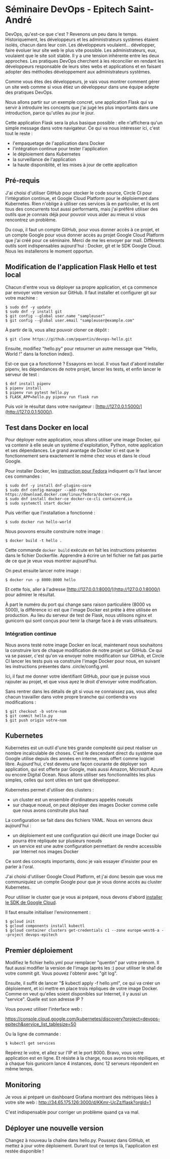 # Séminaire DevOps - Epitech Saint-André

DevOps, qu'est-ce que c'est ? Revenons un peu dans le temps.
Historiquement, les développeurs et les administrateurs systèmes
étaient isolés, chacun dans leur coin. Les développeurs voulaient...
développer, faire évoluer leur site web le plus vite possible. Les
administrateurs, eux, voulaient que le site soit stable. Il y a une
tension inhérente entre les deux approches. Les pratiques DevOps
cherchent à les réconcilier en rendant les développeurs responsable de
leurs sites webs et applications et en faisant adopter des méthodes
développement aux administrateurs systèmes.

Comme vous êtes des développeurs, je vais vous montrer comment gérer
un site web comme si vous étiez un développeur dans une équipe
adepte des pratiques DevOps.

Nous allons partir sur un exemple concret, une application Flask qui
va servir à introduire les concepts que j'ai jugé les plus importants
dans une introduction, parce qu'utiles au jour le jour.

Cette application Flask sera la plus basique possible : elle
n'affichera qu'un simple message dans votre navigateur. Ce qui va nous
intéresser ici, c'est tout le reste :

 * l'empaquetage de l'application dans Docker
 * l'intégration continue pour tester l'application
 * le déploiement dans Kubernetes
 * la surveillance de l'application
 * la haute disponiblité, et les mises à jour de cette application

## Pré-requis

J'ai choisi d'utiliser GitHub pour stocker le code source, Circle CI
pour l'intégration continue, et Google Cloud Platform pour le
déploiement dans Kubernetes. Rien n'oblige à utiliser ces services là
en particulier, et ils ont tous des concurrents tout aussi
performants, mais j'ai préféré utiliser des outils que je connais déjà
pour pouvoir vous aider au mieux si vous rencontrez un problème.

Du coup, il faut un compte GitHub, pour vous donner accès à ce projet,
et un compte Google pour vous donner accès au projet Google Cloud
Platform que j'ai créé pour ce séminaire. Merci de me les envoyer par
mail. Différents outils sont indispensables aujourd'hui : Docker, git
et le SDK Google Cloud. Nous les installerons le moment opportun.

## Modification de l'application Flask Hello et test local

Chacun d'entre vous va déployer sa propre application, et ça commence
par envoyer votre version sur GitHub. Il faut installer et configurer
git sur votre machine :

```
$ sudo dnf -y update
$ sudo dnf -y install git
$ git config --global user.name "sampleuser"
$ git config --global user.email "sampleuser@example.com"
```

À partir de là, vous allez pouvoir cloner ce dépôt :

```
$ git clone https://github.com/pquentin/devops-hello.git
```

Ensuite, modifiez "hello.py" pour retourner un autre message que
"Hello, World !" dans la fonction index().

Est-ce que ça a fonctionné ? Essayons en local. Il vous faut d'abord
installer pipenv, les dépendances de notre projet, lancer les tests,
et enfin lancer le serveur de test :

```
$ dnf install pipenv
$ pipenv install
$ pipenv run pytest hello.py
$ FLASK_APP=hello.py pipenv run flask run
```

Puis voir le résultat dans votre navigateur :
[http://127.0.0.1:5000/](http://127.0.0.1:5000/).

## Test dans Docker en local

Pour déployer notre application, nous allons utiliser une image
Docker, qui va contenir à elle seule un système d'exploitation,
Python, notre application et ses dépendances. Le grand avantage de
Docker ici est que le fonctionnement sera exactement le même chez vous
et dans le cloud Google.

Pour installer Docker, les [instruction pour
Fedora](https://docs.docker.com/install/linux/docker-ce/fedora/)
indiquent qu'il faut lancer ces commandes :

```
$ sudo dnf -y install dnf-plugins-core
$ sudo dnf config-manager --add-repo https://download.docker.com/linux/fedora/docker-ce.repo 
$ sudo dnf install docker-ce docker-ce-cli containerd.io
$ sudo systemctl start docker
```

Puis vérifier que l'installation a fonctionné :

```
$ sudo docker run hello-world
```

Nous pouvons ensuite construire notre image :

```
$ docker build -t hello .
```

Cette commande `docker build` exécute en fait les instructions
présentes dans le fichier Dockerfile. Apprendre à écrire un tel
fichier ne fait pas partie de ce que je veux vous montrer aujourd'hui.

On peut ensuite lancer notre image :

```
$ docker run -p 8000:8000 hello
```

Et cette fois, aller à l'adresse
[http://127.0.0.1:8000/](http://127.0.0.1:8000/) pour admirer le
résultat.

À part le numéro du port qui change sans raison particulière (8000 vs
5000), la différence ici est que l'image Docker est prête à être
utilisée en production. Au lieu du serveur de test de Flask, nous
utilisons nginx et gunicorn qui sont conçus pour tenir la charge face
à de vrais utilisateurs.

### Intégration continue

Nous avons testé notre image Docker en local, maintenant nous
souhaitons la construire lors de chaque modification de notre projet
sur GitHub. Ce qui va se passer, c'est qu'on va envoyer notre
modification sur GitHub, et Circle CI lancer les tests puis va
construire l'image Docker pour nous, en suivant les instructions
présentes dans .circle/config.yml.

Ici, il faut me donner votre identifiant GitHub, pour que je puisse
vous rajouter au projet, et que vous ayez le droit d'envoyer votre
modification.

Sans rentrer dans les détails de git si vous ne connaissez pas, vous
allez chacun travailler dans votre propre branche qui contiendra vos
modifications :

```
$ git checkout -b votre-nom
$ git commit hello.py
$ git push origin votre-nom
```

## Kubernetes

Kubernetes est un outil d'une très grande complexité qui peut réaliser
un nombre incalculable de choses. C'est le descendant direct du
système que Google utilise depuis des années en interne, mais offert
comme logiciel libre. Aujourd'hui, c'est devenu une façon courante de
déployer son application, qui est offerte par Google, mais aussi
Amazon, Microsoft Azure ou encore Digital Ocean. Nous allons utiliser
ses fonctionnalités les plus simples, celles qui sont utiles en tant
que développeur.

Kubernetes permet d'utiliser des clusters :

 * un cluster est un ensemble d'ordinateurs appelés noeuds
 * sur chaque noeud, on peut déployer des images Docker comme celle
   que nous avons construite plus haut

La configuration se fait dans des fichiers YAML. Nous en verrons deux
aujourd'hui :

 * un déploiement est une configuration qui décrit une image Docker
   qui pourra être répliquée sur plusieurs noeuds
 * un service est une autre configuration permettant de rendre
   accessible par Internet nos images Docker

Ce sont des concepts importants, donc je vais essayer d'insister pour
en parler à l'oral.

J'ai choisi d'utiliser Google Cloud Platform, et j'ai donc besoin que
vous me communiquiez un compte Google pour que je vous donne accès au
cluster Kubernetes.

Pour utiliser le cluster que je vous ai préparé, nous devons d'abord
[installer le SDK de Google
Cloud](https://cloud.google.com/sdk/docs/downloads-interactive#linux).

Il faut ensuite initialiser l'environnement :

```
$ gcloud init
$ gcloud components install kubectl
$ gcloud container clusters get-credentials c1 --zone europe-west6-a --project devops-epitech
```

## Premier déploiement

Modifiez le fichier hello.yml pour remplacer "quentin" par votre
prénom. Il faut aussi modifier la version de l'image (après les :)
pour utiliser le sha1 de votre commit git. Vous pouvez l'obtenir avec
"git log".

Ensuite, il suffit de lancer "$ kubectl apply -f
hello.yml", ce qui va créer un déploiement, et ici mettre
en place trois répliques de votre image Docker. Comme on veut qu'elles
soient disponibles sur Internet, il y aussi un "service". Quelle est
son adresse IP ?

Vous pouvez utiliser l'interface web :

https://console.cloud.google.com/kubernetes/discovery?project=devops-epitech&service_list_tablesize=50

Ou la ligne de commande :

```
$ kubectl get services
```

Repérez le votre, et allez sur l'IP et le port 8000. Bravo, vous votre
application est en ligne. Et résiste à la charge, nous avons trois
répiliques, et à chaque fois gunicorn lance 4 instances, donc 12
serveurs répondent en même temps.

## Monitoring

Je vous ai préparé un dashboard Grafana montrant des métriques liées à
votre site web : http://34.65.175.126:3000/d/KKmr-UcZz/flask?orgId=1

C'est indispensable pour corriger un problème quand ça va mal.

## Déployer une nouvelle version

Changez à nouveau la chaîne dans hello.py. Poussez dans GitHub, et
mettez à jour votre déploiement. Durant tout ce temps là,
l'application est restée disponible !
